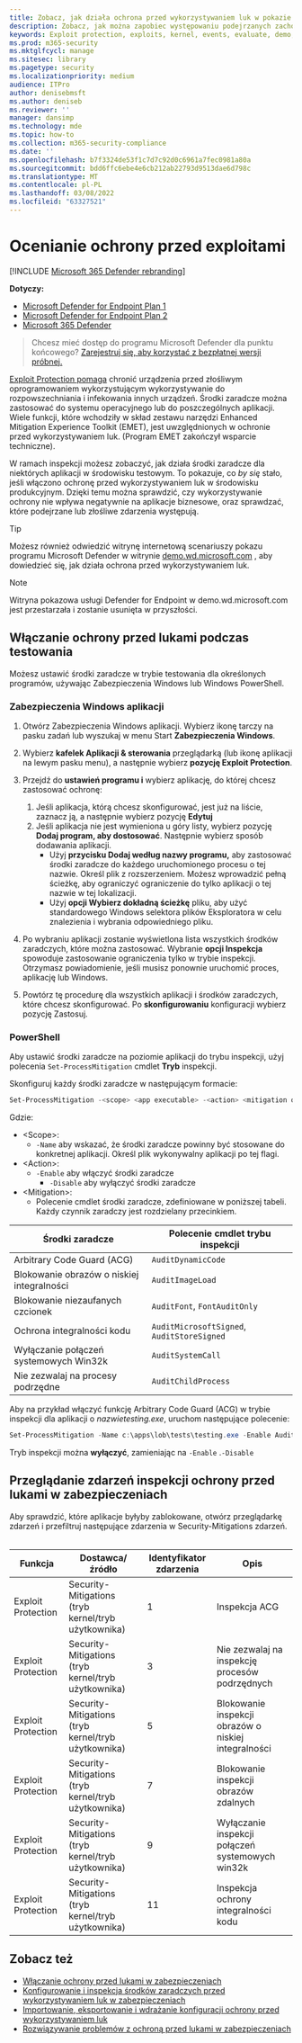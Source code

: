 ```yaml
---
title: Zobacz, jak działa ochrona przed wykorzystywaniem luk w pokazie
description: Zobacz, jak można zapobiec występowaniu podejrzanych zachowań w określonych aplikacjach.
keywords: Exploit protection, exploits, kernel, events, evaluate, demo, try, mitigation
ms.prod: m365-security
ms.mktglfcycl: manage
ms.sitesec: library
ms.pagetype: security
ms.localizationpriority: medium
audience: ITPro
author: denisebmsft
ms.author: deniseb
ms.reviewer: ''
manager: dansimp
ms.technology: mde
ms.topic: how-to
ms.collection: m365-security-compliance
ms.date: ''
ms.openlocfilehash: b7f3324de53f1c7d7c92d0c6961a7fec0981a80a
ms.sourcegitcommit: bdd6ffc6ebe4e6cb212ab22793d9513dae6d798c
ms.translationtype: MT
ms.contentlocale: pl-PL
ms.lasthandoff: 03/08/2022
ms.locfileid: "63327521"
---
```

# <a name="evaluate-exploit-protection"></a>Ocenianie ochrony przed exploitami

[!INCLUDE [Microsoft 365 Defender rebranding](../../includes/microsoft-defender.md)]

**Dotyczy:**
- [Microsoft Defender for Endpoint Plan 1](https://go.microsoft.com/fwlink/?linkid=2154037)
- [Microsoft Defender for Endpoint Plan 2](https://go.microsoft.com/fwlink/?linkid=2154037)
- [Microsoft 365 Defender](https://go.microsoft.com/fwlink/?linkid=2118804)

> Chcesz mieć dostęp do programu Microsoft Defender dla punktu końcowego? [Zarejestruj się, aby korzystać z bezpłatnej wersji próbnej.](https://signup.microsoft.com/create-account/signup?products=7f379fee-c4f9-4278-b0a1-e4c8c2fcdf7e&ru=https://aka.ms/MDEp2OpenTrial?ocid=docs-wdatp-enablesiem-abovefoldlink)

[Exploit Protection pomaga](exploit-protection.md) chronić urządzenia przed złośliwym oprogramowaniem wykorzystującym wykorzystywanie do rozpowszechniania i infekowania innych urządzeń. Środki zaradcze można zastosować do systemu operacyjnego lub do poszczególnych aplikacji. Wiele funkcji, które wchodziły w skład zestawu narzędzi Enhanced Mitigation Experience Toolkit (EMET), jest uwzględnionych w ochronie przed wykorzystywaniem luk. (Program EMET zakończył wsparcie techniczne).

W ramach inspekcji możesz zobaczyć, jak działa środki zaradcze dla niektórych aplikacji w środowisku testowym. To pokazuje, co *by się* stało, jeśli włączono ochronę przed wykorzystywaniem luk w środowisku produkcyjnym. Dzięki temu można sprawdzić, czy wykorzystywanie ochrony nie wpływa negatywnie na aplikacje biznesowe, oraz sprawdzać, które podejrzane lub złośliwe zdarzenia występują.

> [!TIP]
> Możesz również odwiedzić witrynę internetową scenariuszy pokazu programu Microsoft Defender w witrynie [demo.wd.microsoft.com](https://demo.wd.microsoft.com?ocid=cx-wddocs-testground) , aby dowiedzieć się, jak działa ochrona przed wykorzystywaniem luk.

> [!NOTE]
> Witryna pokazowa usługi Defender for Endpoint w demo.wd.microsoft.com jest przestarzała i zostanie usunięta w przyszłości.

## <a name="enable-exploit-protection-for-testing"></a>Włączanie ochrony przed lukami podczas testowania

Możesz ustawić środki zaradcze w trybie testowania dla określonych programów, używając Zabezpieczenia Windows lub Windows PowerShell.

### <a name="windows-security-app"></a>Zabezpieczenia Windows aplikacji

1. Otwórz Zabezpieczenia Windows aplikacji. Wybierz ikonę tarczy na pasku zadań lub wyszukaj w menu Start **Zabezpieczenia Windows**.

2. Wybierz **kafelek Aplikacji & sterowania** przeglądarką (lub ikonę aplikacji na lewym pasku menu), a następnie wybierz **pozycję Exploit Protection**.

3. Przejdź do **ustawień programu i** wybierz aplikację, do której chcesz zastosować ochronę:

    1. Jeśli aplikacja, którą chcesz skonfigurować, jest już na liście, zaznacz ją, a następnie wybierz pozycję **Edytuj**
    2. Jeśli aplikacja nie jest wymieniona u góry listy, wybierz pozycję **Dodaj program, aby dostosować**. Następnie wybierz sposób dodawania aplikacji.
        - Użyj **przycisku Dodaj według nazwy programu,** aby zastosować środki zaradcze do każdego uruchomionego procesu o tej nazwie. Określ plik z rozszerzeniem. Możesz wprowadzić pełną ścieżkę, aby ograniczyć ograniczenie do tylko aplikacji o tej nazwie w tej lokalizacji.
        - Użyj **opcji Wybierz dokładną ścieżkę** pliku, aby użyć standardowego Windows selektora plików Eksploratora w celu znalezienia i wybrania odpowiedniego pliku.

4. Po wybraniu aplikacji zostanie wyświetlona lista wszystkich środków zaradczych, które można zastosować. Wybranie **opcji Inspekcja** spowoduje zastosowanie ograniczenia tylko w trybie inspekcji. Otrzymasz powiadomienie, jeśli musisz ponownie uruchomić proces, aplikację lub Windows.

5. Powtórz tę procedurę dla wszystkich aplikacji i środków zaradczych, które chcesz skonfigurować. Po **skonfigurowaniu** konfiguracji wybierz pozycję Zastosuj.

### <a name="powershell"></a>PowerShell

Aby ustawić środki zaradcze na poziomie aplikacji do trybu inspekcji, użyj polecenia `Set-ProcessMitigation` cmdlet **Tryb** inspekcji.

Skonfiguruj każdy środki zaradcze w następującym formacie:

```PowerShell
Set-ProcessMitigation -<scope> <app executable> -<action> <mitigation or options>,<mitigation or options>,<mitigation or options>
```

Gdzie:

- \<Scope\>:
  - `-Name` aby wskazać, że środki zaradcze powinny być stosowane do konkretnej aplikacji. Określ plik wykonywalny aplikacji po tej flagi.
- \<Action\>:
  - `-Enable` aby włączyć środki zaradcze
    - `-Disable` aby wyłączyć środki zaradcze
- \<Mitigation\>:
  - Polecenie cmdlet środki zaradcze, zdefiniowane w poniższej tabeli. Każdy czynnik zaradczy jest rozdzielany przecinkiem.

|Środki zaradcze|Polecenie cmdlet trybu inspekcji|
|---|---|
|Arbitrary Code Guard (ACG)|`AuditDynamicCode`|
|Blokowanie obrazów o niskiej integralności|`AuditImageLoad`
|Blokowanie niezaufanych czcionek|`AuditFont`, `FontAuditOnly`|
|Ochrona integralności kodu|`AuditMicrosoftSigned`, `AuditStoreSigned`|
|Wyłączanie połączeń systemowych Win32k|`AuditSystemCall`|
|Nie zezwalaj na procesy podrzędne|`AuditChildProcess`|

Aby na przykład włączyć funkcję Arbitrary Code Guard (ACG) w trybie inspekcji dla aplikacji o *nazwietesting.exe*, uruchom następujące polecenie:

```PowerShell
Set-ProcessMitigation -Name c:\apps\lob\tests\testing.exe -Enable AuditDynamicCode
```

Tryb inspekcji można **wyłączyć**, zamieniając na `-Enable` .`-Disable`

## <a name="review-exploit-protection-audit-events"></a>Przeglądanie zdarzeń inspekcji ochrony przed lukami w zabezpieczeniach

Aby sprawdzić, które aplikacje byłyby zablokowane, otwórz przeglądarkę zdarzeń i przefiltruj następujące zdarzenia w Security-Mitigations zdarzeń.<br/><br/>

|Funkcja|Dostawca/źródło|Identyfikator zdarzenia|Opis|
|---|---|--|---|
|Exploit Protection|Security-Mitigations (tryb kernel/tryb użytkownika)|1|Inspekcja ACG|
|Exploit Protection|Security-Mitigations (tryb kernel/tryb użytkownika)|3|Nie zezwalaj na inspekcję procesów podrzędnych|
|Exploit Protection|Security-Mitigations (tryb kernel/tryb użytkownika)|5|Blokowanie inspekcji obrazów o niskiej integralności|
|Exploit Protection|Security-Mitigations (tryb kernel/tryb użytkownika)|7|Blokowanie inspekcji obrazów zdalnych|
|Exploit Protection|Security-Mitigations (tryb kernel/tryb użytkownika)|9|Wyłączanie inspekcji połączeń systemowych win32k|
|Exploit Protection|Security-Mitigations (tryb kernel/tryb użytkownika)|11|Inspekcja ochrony integralności kodu|

## <a name="see-also"></a>Zobacz też

- [Włączanie ochrony przed lukami w zabezpieczeniach](enable-exploit-protection.md)
- [Konfigurowanie i inspekcja środków zaradczych przed wykorzystywaniem luk w zabezpieczeniach](customize-exploit-protection.md)
- [Importowanie, eksportowanie i wdrażanie konfiguracji ochrony przed wykorzystywaniem luk](import-export-exploit-protection-emet-xml.md)
- [Rozwiązywanie problemów z ochroną przed lukami w zabezpieczeniach](troubleshoot-exploit-protection-mitigations.md)
